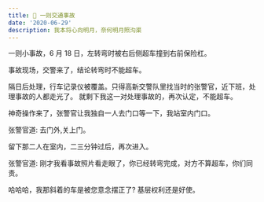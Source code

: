 ```yaml
---
title: 🚓 一则交通事故
date: '2020-06-29'
description: 我本将心向明月，奈何明月照沟渠
---
```


一则小事故，6 月 18 日，左转弯时被右后侧超车撞到右前保险杠。

事故现场，交警来了，结论转弯时不能超车。

隔日后处理，行车记录仪被覆盖。只得高新交警队里找当时的张警官，近下班，处理事故的人都走光了。
就剩下我这一对处理事故的，再次认定，不能超车。

神奇操作来了，张警官让我独自一人去门口等一下，我站室内门口。

张警官道: 去门外,关上门。

留下那二人在室内，二三分钟过后，再次进入。

张警官道: 刚才我看事故照片看走眼了，你已经转弯完成，对方不算超车，你们同责。

哈哈哈，我那斜着的车是被您意念摆正了? 基层权利还是好使。
